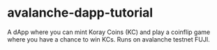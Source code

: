 # avalanche-dapp-tutorial
A dApp where you can mint Koray Coins (KC) and play a coinflip game where you have a chance to win KCs. Runs on avalanche testnet FUJI.
